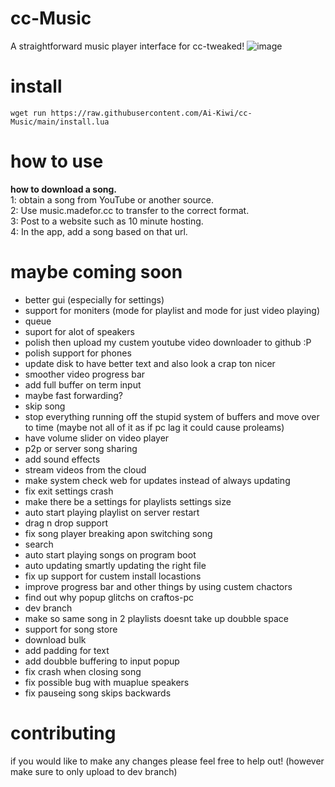 # cc-Music
A straightforward music player interface for cc-tweaked!
![image](https://user-images.githubusercontent.com/66819523/166130505-92a65608-0f24-42b0-8a18-f06a8e3ada70.png)



# install
  
```
wget run https://raw.githubusercontent.com/Ai-Kiwi/cc-Music/main/install.lua
```  
# how to use  
  
**how to download a song.**  
1: obtain a song from YouTube or another source.  
2: Use music.madefor.cc to transfer to the correct format.  
3: Post to a website such as 10 minute hosting.  
4: In the app, add a song based on that url.  
      
# maybe coming soon
 - better gui (especially for settings)
 - support for moniters (mode for playlist and mode for just video playing)
 - queue
 - suport for alot of speakers
 - polish then upload my custem youtube video downloader to github :P
 - polish support for phones
 - update disk to have better text and also look a crap ton nicer
 - smoother video progress bar
 - add full buffer on term input
 - maybe fast forwarding?
 - skip song
 - stop everything running off the stupid system of buffers and move over to time (maybe not all of it as if pc lag it could cause proleams)
 - have volume slider on video player
 - p2p or server song sharing
 - add sound effects
 - stream videos from the cloud
 - make system check web for updates instead of always updating
 - fix exit settings crash
 - make there be a settings for playlists settings size
 - auto start playing playlist on server restart
 - drag n drop support
 - fix song player breaking apon switching song
 - search
 - auto start playing songs on program boot
 - auto updating smartly updating the right file
 - fix up support for custem install locastions
 - improve progress bar and other things by using custem chactors
 - find out why popup glitchs on craftos-pc
 - dev branch
 - make so same song in 2 playlists doesnt take up doubble space
 - support for song store
 - download bulk
 - add padding for text
 - add doubble buffering to input popup
 - fix crash when closing song
 - fix possible bug with muaplue speakers
 - fix pauseing song skips backwards

# contributing
if you would like to make any changes please feel free to help out! (however make sure to only upload to dev branch)


